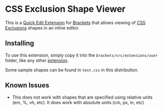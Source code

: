 CSS Exclusion Shape Viewer
==========================

This is a [Quick Edit Extension][ExtensionsHOWTO] for [Brackets][Brackets Home] that allows viewing of [CSS Exclusions][CSS Exclusions Spec] shapes in an inline editor.

Installing
----------

To use this extension, simply copy it into the `brackets/src/extensions/user` folder, like any other [extension][Brackets Extensions].

Some sample shapes can be found in `test.css` in this distribution.

Known Issues
------------

* This does not work with shapes that are specified using relative units (em, %, vh, etc). It does work with absolute units (cm, px, in, etc)

[ExtensionsHOWTO]: https://github.com/adobe/brackets/wiki/How%20to%20write%20extensions
[Brackets Home]: http://brackets.io/
[CSS Exclusions Spec]:  http://dev.w3.org/csswg/css3-exclusions/
[Brackets Extensions]: https://github.com/adobe/brackets/wiki/Brackets-Extensions
